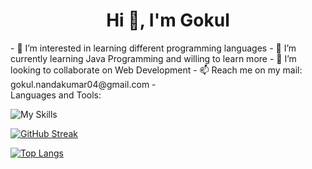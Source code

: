 <h1 align="center">Hi 👋, I'm Gokul</h1>
- 👀 I’m interested in learning different programming languages
- 🌱 I’m currently learning Java Programming and willing to learn more
- 💞️ I’m looking to collaborate on Web Development
- 📫 Reach me on my mail: gokul.nandakumar04@gmail.com
- <br/>
Languages and Tools:

![My Skills](https://skillicons.dev/icons?i=py,java,c,html,javascript,git,github,discord,bootstrap)

[![GitHub Streak](https://streak-stats.demolab.com?user=GokulAnithaNandakumar&theme=dark)](https://git.io/streak-stats)


[![Top Langs](https://github-readme-stats.vercel.app/api/top-langs/?username=GokulAnithaNandakumar&layout=compact&theme=vision-friendly-dark)](https://github.com/anuraghazra/github-readme-stats)






